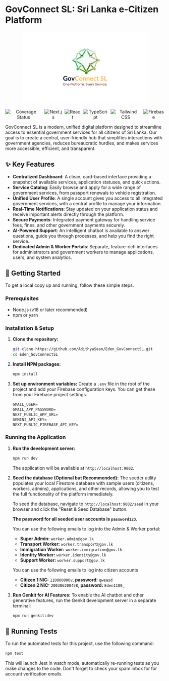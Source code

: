 # GovConnect SL: Sri Lanka e-Citizen Platform

<div align="center">
  <img src="/public/images/GovSL%20Logo.svg" alt="GovConnect SL Logo" width="400" />
</div>

<div align="center" style="display: flex; justify-content: center; align-items: center; gap: 0.5rem; margin-top: 1rem;">
  <img src="https://img.shields.io/badge/coverage-82%25-blue?style=for-the-badge" alt="Coverage Status" />
  <img src="https://img.shields.io/badge/Next.js-000000?style=for-the-badge&logo=nextdotjs&logoColor=white" alt="Next.js" />
  <img src="https://img.shields.io/badge/React-20232A?style=for-the-badge&logo=react&logoColor=61DAFB" alt="React" />
  <img src="https://img.shields.io/badge/TypeScript-3178C6?style=for-the-badge&logo=typescript&logoColor=white" alt="TypeScript" />
  <img src="https://img.shields.io/badge/Tailwind_CSS-38B2AC?style=for-the-badge&logo=tailwind-css&logoColor=white" alt="Tailwind CSS" />
  <img src="https://img.shields.io/badge/Firebase-FFCA28?style=for-the-badge&logo=firebase&logoColor=black" alt="Firebase" />
</div>

GovConnect SL is a modern, unified digital platform designed to streamline access to essential government services for all citizens of Sri Lanka. Our goal is to create a central, user-friendly hub that simplifies interactions with government agencies, reduces bureaucratic hurdles, and makes services more accessible, efficient, and transparent.

## ✨ Key Features

- **Centralized Dashboard**: A clean, card-based interface providing a snapshot of available services, application statuses, and quick actions.
- **Service Catalog**: Easily browse and apply for a wide range of government services, from passport renewals to vehicle registration.
- **Unified User Profile**: A single account gives you access to all integrated government services, with a central profile to manage your information.
- **Real-Time Notifications**: Stay updated on your application status and receive important alerts directly through the platform.
- **Secure Payments**: Integrated payment gateway for handling service fees, fines, and other government payments securely.
- **AI-Powered Support**: An intelligent chatbot is available to answer questions, guide you through processes, and help you find the right service.
- **Dedicated Admin & Worker Portals**: Separate, feature-rich interfaces for administrators and government workers to manage applications, users, and system analytics.

## 🚀 Getting Started

To get a local copy up and running, follow these simple steps.

### Prerequisites

- Node.js (v18 or later recommended)
- npm or yarn

### Installation & Setup

1.  **Clone the repository:**
    ```sh
    git clone https://github.com/AdithyaSean/Eden_GovConnectSL.git
    cd Eden_GovConnectSL
    ```

2.  **Install NPM packages:**
    ```sh
    npm install
    ```

3.  **Set up environment variables:**
    Create a `.env` file in the root of the project and add your Firebase configuration keys. You can get these from your Firebase project settings.

    ```env
    GMAIL_USER=
    GMAIL_APP_PASSWORD=
    NEXT_PUBLIC_APP_URL=
    GEMINI_API_KEY=
    NEXT_PUBLIC_FIREBASE_API_KEY=
    ```

### Running the Application

1.  **Run the development server:**
    ```sh
    npm run dev
    ```
    The application will be available at `http://localhost:9002`.

2.  **Seed the database (Optional but Recommended):**
    The seeder utility populates your local Firestore database with sample users (citizens, workers, admins), applications, and other records, allowing you to test the full functionality of the platform immediately.

    To seed the database, navigate to `http://localhost:9002/seed` in your browser and click the "Reset & Seed Database" button.
    
    **The password for all seeded user accounts is `password123`.**

    You can use the following emails to log into the Admin & Worker portal:
    - **Super Admin:** `worker.admin@gov.lk`
    - **Transport Worker:** `worker.transport@gov.lk`
    - **Immigration Worker:** `worker.immigration@gov.lk`
    - **Identity Worker:** `worker.identity@gov.lk`
    - **Support Worker:** `worker.support@gov.lk`

    You can use the following emails to log into citizen accounts
    - **Citizen 1 NIC:** `110000000v`, **password:** `qweasd`
    - **Citizen 2 NIC:** `200386200458`, **password:** `Eden1100_`

4.  **Run Genkit for AI Features:**
    To enable the AI chatbot and other generative features, run the Genkit development server in a separate terminal:
    ```sh
    npm run genkit:dev
    ```

## 🧪 Running Tests

To run the automated tests for this project, use the following command:

```sh
npm test
```

This will launch Jest in watch mode, automatically re-running tests as you make changes to the code. Don't forget to check your spam inbox for for account verification emails.
